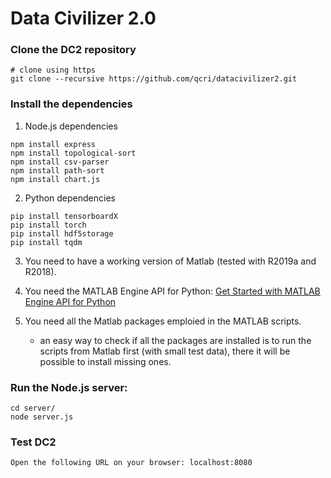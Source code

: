 # Data Civilizer 2.0

### Clone the DC2 repository
```
# clone using https
git clone --recursive https://github.com/qcri/datacivilizer2.git
```

### Install the dependencies

1. Node.js dependencies
```
npm install express
npm install topological-sort
npm install csv-parser
npm install path-sort
npm install chart.js
```

2. Python dependencies
```
pip install tensorboardX
pip install torch
pip install hdf5storage
pip install tqdm
```

3. You need to have a working version of Matlab (tested with R2019a and R2018).

4. You need the MATLAB Engine API for Python: [Get Started with MATLAB Engine API for Python](https://www.mathworks.com/help/matlab/matlab-engine-for-python.html?s_tid=CRUX_lftnav)

5. You need all the Matlab packages emploied in the MATLAB scripts.
	- an easy way to check if all the packages are installed is to run the scripts from Matlab first (with small test data), there it will be possible to install missing ones.

### Run the Node.js server:
```
cd server/
node server.js
```

### Test DC2
```
Open the following URL on your browser: localhost:8080
```
